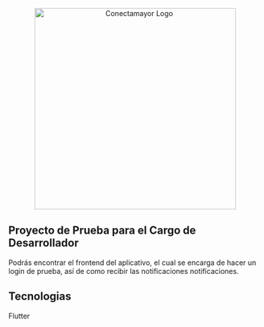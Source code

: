 <p align="center"><a href="https://binfrix.com" target="_blank"><img src="https://binfrix.com/template/dist/img/logo.jpg" width="400" alt="Conectamayor Logo"></a></p>


## Proyecto de Prueba para el Cargo de Desarrollador

Podrás encontrar el frontend del aplicativo, el cual se encarga de hacer un login de prueba, así de como recibir las notificaciones notificaciones.

## Tecnologias

Flutter
